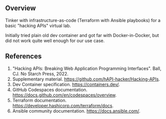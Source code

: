 ## Overview
Tinker with infrastructure-as-code (Terraform with Ansible playbooks) for a basic "hacking APIs" virtual lab.

Initially tried plain old dev container and got far with Docker-in-Docker, but did not work quite well enough for our use case.

## References
1. "Hacking APIs: Breaking Web Application Programming Interfaces". Ball, CJ. No Starch Press, 2022.
1. Supplementary material. https://github.com/hAPI-hacker/Hacking-APIs.
1. Dev Container specification. https://containers.dev/.
1. GitHub Codespaces documentation. https://docs.github.com/en/codespaces/overview.
1. Terraform documentation. https://developer.hashicorp.com/terraform/docs.
1. Ansible community documentation. https://docs.ansible.com/.
